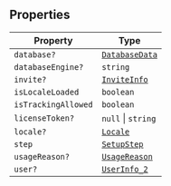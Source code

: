 ## Properties

| Property | Type |
| ------ | ------ |
| <a id="database"></a> `database?` | [`DatabaseData`](DatabaseData.md) |
| <a id="databaseengine"></a> `databaseEngine?` | `string` |
| <a id="invite"></a> `invite?` | [`InviteInfo`](InviteInfo.md) |
| <a id="islocaleloaded"></a> `isLocaleLoaded` | `boolean` |
| <a id="istrackingallowed"></a> `isTrackingAllowed` | `boolean` |
| <a id="licensetoken"></a> `licenseToken?` | `null` \| `string` |
| <a id="locale"></a> `locale?` | [`Locale`](Locale.md) |
| <a id="step"></a> `step` | [`SetupStep`](SetupStep.md) |
| <a id="usagereason"></a> `usageReason?` | [`UsageReason`](UsageReason.md) |
| <a id="user"></a> `user?` | [`UserInfo_2`](UserInfo_2.md) |
